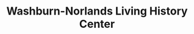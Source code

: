 ---
layout: repo
title: "Washburn-Norlands Living History Center"
id: 2945
permalink: repos/2945/
---